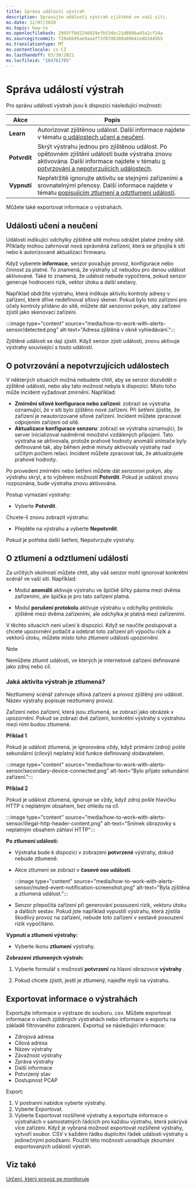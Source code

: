 ```yaml
---
title: Správa událostí výstrah
description: Spravujte události výstrah zjištěné ve vaší síti.
ms.date: 12/07/2020
ms.topic: how-to
ms.openlocfilehash: 2995ff0d2246929efb534bc21d888bad3a2cf24a
ms.sourcegitcommit: f28ebb95ae9aaaff3f87d8388a09b41e0b3445b5
ms.translationtype: MT
ms.contentlocale: cs-CZ
ms.lasthandoff: 03/30/2021
ms.locfileid: "104781785"
---
```

# <a name="manage-alert-events"></a>Správa událostí výstrah

Pro správu událostí výstrah jsou k dispozici následující možnosti:

 | Akce | Popis |
 |--|--|
 | **Learn** | Autorizovat zjištěnou událost. Další informace najdete v tématu [o událostech učení a neučení](#about-learning-and-unlearning-events). |
 | **Potvrdit** | Skrýt výstrahu jednou pro zjištěnou událost. Po opětovném zjištění události bude výstraha znovu aktivována. Další informace najdete v tématu [o potvrzování a nepotvrzujících událostech](#about-acknowledging-and-unacknowledging-events). |
 | **Vypnutí** | Nepřetržitě ignorujte aktivitu se stejnými zařízeními a srovnatelnými přenosy. Další informace najdete v tématu [popisujícím ztlumení a odztlumení událostí](#about-muting-and-unmuting-events). |
 
Můžete také exportovat informace o výstrahách.
## <a name="about-learning-and-unlearning-events"></a>Události učení a neučení

Události indikující odchylky zjištěné sítě mohou odrážet platné změny sítě. Příklady mohou zahrnovat nová oprávněná zařízení, která se připojila k síti nebo k autorizované aktualizaci firmwaru.

Když vyberete **informace**, senzor považuje provoz, konfigurace nebo činnost za platné. To znamená, že výstrahy už nebudou pro danou událost aktivované. Také to znamená, že událost nebude vypočtena, pokud senzor generuje hodnocení rizik, vektor útoku a další sestavy.

Například obdržíte výstrahu, která indikuje aktivitu kontroly adresy v zařízení, které dříve nedefinoval síťový skener. Pokud bylo toto zařízení pro účely kontroly přidáno do sítě, můžete dát senzorovi pokyn, aby zařízení zjistil jako skenovací zařízení.

:::image type="content" source="media/how-to-work-with-alerts-sensor/detected.png" alt-text="Adresa zjištěná v okně vyhledávání.":::

Zjištěné události se dají zjistit. Když senzor zjistí události, znovu aktivuje výstrahy související s touto událostí.

## <a name="about-acknowledging-and-unacknowledging-events"></a>O potvrzování a nepotvrzujících událostech

V některých situacích možná nebudete chtít, aby se senzor dozvěděl o zjištěné události, nebo aby tato možnost nebyla k dispozici. Místo toho může incident vyžadovat zmírnění. Například:

- **Zmírnění síťové konfigurace nebo zařízení**: zobrazí se výstraha oznamující, že v síti bylo zjištěno nové zařízení. Při šetření zjistíte, že zařízení je neautorizované síťové zařízení. Incident můžete zpracovat odpojením zařízení od sítě.
- **Aktualizace konfigurace senzoru**: zobrazí se výstraha oznamující, že server inicializoval nadměrné množství vzdálených připojení. Tato výstraha se aktivovala, protože prahové hodnoty anomálií snímače byly definované tak, aby během jedné minuty aktivovaly výstrahy nad určitým počtem relací. Incident můžete zpracovat tak, že aktualizujete prahové hodnoty.

Po provedení zmírnění nebo šetření můžete dát senzorovi pokyn, aby výstrahu skryl, a to výběrem možnosti **Potvrdit**. Pokud je událost znovu rozpoznána, bude výstraha znovu aktivována.

Postup vymazání výstrahy:

  - Vyberte **Potvrdit**.

Chcete-li znovu zobrazit výstrahu:

  - Přejděte na výstrahu a vyberte **Nepotvrdit**.

Pokud je potřeba další šetření, Nepotvrzujte výstrahy.

## <a name="about-muting-and-unmuting-events"></a>O ztlumení a odztlumení událostí

Za určitých okolností můžete chtít, aby váš senzor mohl ignorovat konkrétní scénář ve vaší síti. Například:

  - Modul **anomálií** aktivuje výstrahu ve špičkě šířky pásma mezi dvěma zařízeními, ale špička je pro tato zařízení platná.

  - Modul **porušení protokolu** aktivuje výstrahu u odchylky protokolu zjištěné mezi dvěma zařízeními, ale odchylka je platná mezi zařízeními.

V těchto situacích není učení k dispozici. Když se naučíte postupovat a chcete upozornění potlačit a odebrat toto zařízení při výpočtu rizik a vektorů útoku, můžete místo toho ztlumení události upozornění.

> [!NOTE] 
> Nemůžete ztlumit události, ve kterých je internetové zařízení definované jako zdroj nebo cíl.

### <a name="what-alert-activity-is-muted"></a>Jaká aktivita výstrah je ztlumená?

Neztlumený scénář zahrnuje síťová zařízení a provoz zjištěný pro událost. Název výstrahy popisuje neztlumený provoz.

Zařízení nebo zařízení, která jsou ztlumená, se zobrazí jako obrázek v upozornění. Pokud se zobrazí dvě zařízení, konkrétní výstrahy s výstrahou mezi nimi budou ztlumené.

**Příklad 1**

Pokud je událost ztlumená, je ignorována vždy, když primární (zdroj) pošle sekundární (cílový) neplatný kód funkce definovaný dodavatelem.

:::image type="content" source="media/how-to-work-with-alerts-sensor/secondary-device-connected.png" alt-text="Bylo přijato sekundární zařízení.":::

**Příklad 2**

Pokud je událost ztlumená, ignoruje se vždy, když zdroj pošle hlavičku HTTP s neplatným obsahem, bez ohledu na cíl.

:::image type="content" source="media/how-to-work-with-alerts-sensor/illegal-http-header-content.png" alt-text="Snímek obrazovky s neplatným obsahem záhlaví HTTP":::

**Po ztlumení události:**

- Výstraha bude k dispozici v zobrazení **potvrzené** výstrahy, dokud nebude ztlumeně.

- Akce ztlumení se zobrazí v **časové ose události**.

  :::image type="content" source="media/how-to-work-with-alerts-sensor/muted-event-notification-screenshot.png" alt-text="Byla zjištěna a ztlumená událost.":::

- Senzor přepočítá zařízení při generování posouzení rizik, vektoru útoku a dalších sestav. Pokud jste například vypustili výstrahu, která zjistila škodlivý provoz na zařízení, nebude toto zařízení v sestavě posouzení rizik vypočítáno.

**Vypnutí a ztlumení výstrahy:**

- Vyberte ikonu **ztlumení** výstrahy.

**Zobrazení ztlumených výstrah:**

1. Vyberte formulář s možností **potvrzení** na hlavní obrazovce **výstrahy** .

2. Pokud chcete zjistit, jestli je ztlumený, najeďte myší na výstrahu.  

## <a name="export-alert-information"></a>Exportovat informace o výstrahách

Exportujte informace o výstraze do souboru. csv. Můžete exportovat informace o všech zjištěných výstrahách nebo informace o exportu na základě filtrovaného zobrazení. Exportují se následující informace:

- Zdrojová adresa
- Cílová adresa
- Název výstrahy
- Závažnost výstrahy
- Zpráva výstrahy
- Další informace
- Potvrzený stav
- Dostupnost PCAP

Export:

1. V postranní nabídce vyberte výstrahy.
1. Vyberte Exportovat.
1. Vyberte Exportovat rozšířené výstrahy a exportujte informace o výstrahách v samostatných řádcích pro každou výstrahu, která pokrývá více zařízení. Když je vybraná možnost exportovat rozšířené výstrahy, vytvoří soubor. CSV v každém řádku duplicitní řádek události výstrahy s jedinečnými položkami. Použití této možnosti usnadňuje zkoumání exportovaných událostí výstrah.

## <a name="see-also"></a>Viz také

[Určení, který provoz se monitoruje](how-to-control-what-traffic-is-monitored.md)
